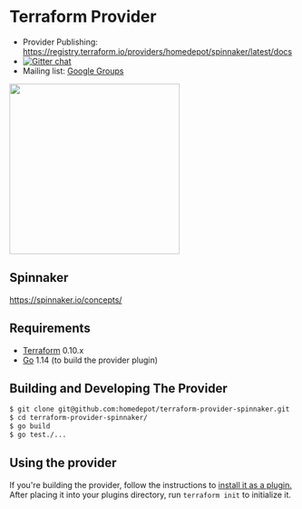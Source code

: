 # Terraform Provider

- Provider Publishing: https://registry.terraform.io/providers/homedepot/spinnaker/latest/docs
- [![Gitter chat](https://badges.gitter.im/hashicorp-terraform/Lobby.png)](https://gitter.im/hashicorp-terraform/Lobby)
- Mailing list: [Google Groups](http://groups.google.com/group/terraform-tool)

<img src="https://cdn.rawgit.com/hashicorp/terraform-website/master/content/source/assets/images/logo-hashicorp.svg" width="300px">

## Spinnaker

https://spinnaker.io/concepts/

## Requirements

- [Terraform](https://www.terraform.io/downloads.html) 0.10.x
- [Go](https://golang.org/doc/install) 1.14 (to build the provider plugin)

## Building and Developing The Provider

```sh
$ git clone git@github.com:homedepot/terraform-provider-spinnaker.git
$ cd terraform-provider-spinnaker/
$ go build
$ go test./...
```

## Using the provider

If you're building the provider, follow the instructions to [install it as a plugin.](https://www.terraform.io/docs/plugins/basics.html#installing-a-plugin) After placing it into your plugins directory, run `terraform init` to initialize it.
